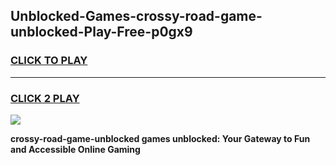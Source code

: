
## Unblocked-Games-crossy-road-game-unblocked-Play-Free-p0gx9
<h3>
<a href="https://premium76.site?title=crossy-road-game-unblocked&ref=18A1">CLICK TO PLAY</a></h3>
<hr>

<h3>
<a href="https://premium76.site?title=crossy-road-game-unblocked&ref=18A1">CLICK 2 PLAY</a>
  
</h3>

<a href="https://premium76.site?title=crossy-road-game-unblocked&ref=18A1"><img src="https://clearcache.store/games.png"></a>


**crossy-road-game-unblocked games unblocked: Your Gateway to Fun and Accessible Online Gaming**
